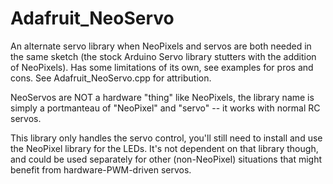 Adafruit_NeoServo
=================

An alternate servo library when NeoPixels and servos are both needed in the same sketch (the stock Arduino Servo library stutters with the addition of NeoPixels). Has some limitations of its own, see examples for pros and cons. See Adafruit_NeoServo.cpp for attribution.

NeoServos are NOT a hardware "thing" like NeoPixels, the library name is simply a portmanteau of "NeoPixel" and "servo" -- it works with normal RC servos.

This library only handles the servo control, you'll still need to install and use the NeoPixel library for the LEDs. It's not dependent on that library though, and could be used separately for other (non-NeoPixel) situations that might benefit from hardware-PWM-driven servos.
